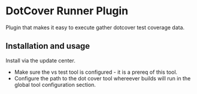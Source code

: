 # DotCover Runner Plugin
Plugin that makes it easy to execute gather dotcover test coverage data.

## Installation and usage
Install via the update center. 

- Make sure the vs test tool is configured - it is a prereq of this tool.
- Configure the path to the dot cover tool whereever builds will run in the global tool configuration section.
